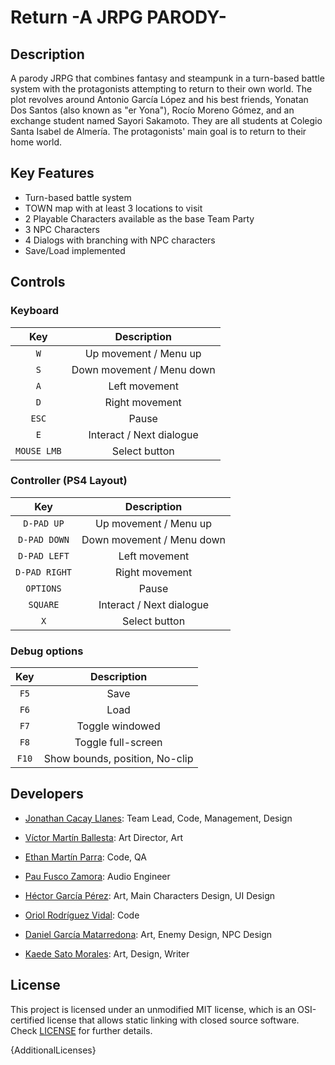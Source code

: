 # Return -A JRPG PARODY-

## Description

A parody JRPG that combines fantasy and steampunk in a turn-based battle system with the protagonists attempting to return to their own world. The plot revolves around Antonio García López and his best friends, Yonatan Dos Santos (also known as "er Yona"), Rocío Moreno Gómez, and an exchange student named Sayori Sakamoto. They are all students at Colegio Santa Isabel de Almería. The protagonists' main goal is to return to their home world.

## Key Features
- Turn-based battle system
- TOWN map with at least 3 locations to visit
- 2 Playable Characters available as the base Team Party
- 3 NPC Characters
- 4 Dialogs with branching with NPC characters
- Save/Load implemented

## Controls

### Keyboard
| Key | Description |
| :----: | :-----------: | 
| <code>W</code> | Up movement / Menu up | 
| <code>S</code> | Down movement / Menu down | 
| <code>A</code> | Left movement | 
| <code>D</code> | Right movement | 
| <code>ESC</code> | Pause | 
| <code>E</code> | Interact / Next dialogue |
| <code>MOUSE LMB</code> | Select button |

### Controller (PS4 Layout)
| Key | Description |
| :----: | :-----------: | 
| <code>D-PAD UP</code> | Up movement / Menu up | 
| <code>D-PAD DOWN</code> | Down movement / Menu down | 
| <code>D-PAD LEFT</code> | Left movement | 
| <code>D-PAD RIGHT</code> | Right movement | 
| <code>OPTIONS</code> | Pause | 
| <code>SQUARE</code> | Interact / Next dialogue |
| <code>X</code> | Select button |

### Debug options
| Key | Description |
| :----: | :-----------: | 
| <code>F5</code> | Save | 
| <code>F6</code> | Load | 
| <code>F7</code> | Toggle windowed | 
| <code>F8</code> | Toggle full-screen | 
| <code>F10</code> | Show bounds, position, No-clip | 

## Developers

+ [Jonathan Cacay Llanes](https://github.com/xGauss05): Team Lead, Code, Management, Design

+ [Víctor Martín Ballesta](https://github.com/VicMarBall): Art Director, Art

+ [Ethan Martín Parra](https://github.com/Ethanm-0371): Code, QA

+ [Pau Fusco Zamora](https://github.com/PauFusco): Audio Engineer

+ [Héctor García Pérez](https://github.com/Neidragon): Art, Main Characters Design, UI Design

+ [Oriol Rodríguez Vidal](https://github.com/Eweer): Code

+ [Daniel García Matarredona](https://github.com/DaniGarMata): Art, Enemy Design, NPC Design

+ [Kaede Sato Morales](https://github.com/KelptheWriter): Art, Design, Writer

## License

This project is licensed under an unmodified MIT license, which is an OSI-certified license that allows static linking with closed source software. Check [LICENSE](LICENSE) for further details.

{AdditionalLicenses}
